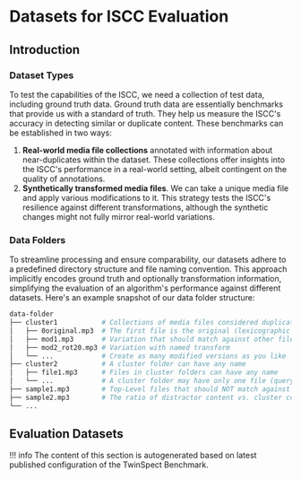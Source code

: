 # Datasets for ISCC Evaluation

## Introduction

### Dataset Types

To test the capabilities of the ISCC, we need a collection of test data, including ground truth
data. Ground truth data are essentially benchmarks that provide us with a standard of truth. They
help us measure the ISCC's accuracy in detecting similar or duplicate content. These benchmarks can
be established in two ways:

1. **Real-world media file collections** annotated with information about near-duplicates within the
   dataset. These collections offer insights into the ISCC's performance in a real-world setting,
   albeit contingent on the quality of annotations.
1. **Synthetically transformed media files**. We can take a unique media file and apply various
   modifications to it. This strategy tests the ISCC's resilience against different transformations,
   although the synthetic changes might not fully mirror real-world variations.

### Data Folders

To streamline processing and ensure comparability, our datasets adhere to a predefined directory
structure and file naming convention. This approach implicitly encodes ground truth and optionally
transformation information, simplifying the evaluation of an algorithm's performance against
different datasets. Here's an example snapshot of our data folder structure:

```bash
data-folder
├── cluster1           # Collections of media files considered duplicates
│   ├── 0original.mp3  # The first file is the original (lexicographic porder)
│   ├── mod1.mp3       # Variation that should match against other files in the cluster
│   ├── mod2_rot20.mp3 # Variation with named transform
│   └── ...            # Create as many modified versions as you like
├── cluster2           # A cluster folder can have any name
│   ├── file1.mp3      # Files in cluster folders can have any name
│   └── ...            # A cluster folder may have only one file (query with no match)
├── sample1.mp3        # Top-Level files that should NOT match against any other files
├── sample2.mp3        # The ratio of distractor content vs. cluster content is relevant for metrics
└── ...
```

## Evaluation Datasets

!!! info
    The content of this section is autogenerated based on latest published configuration of the
    TwinSpect Benchmark.
